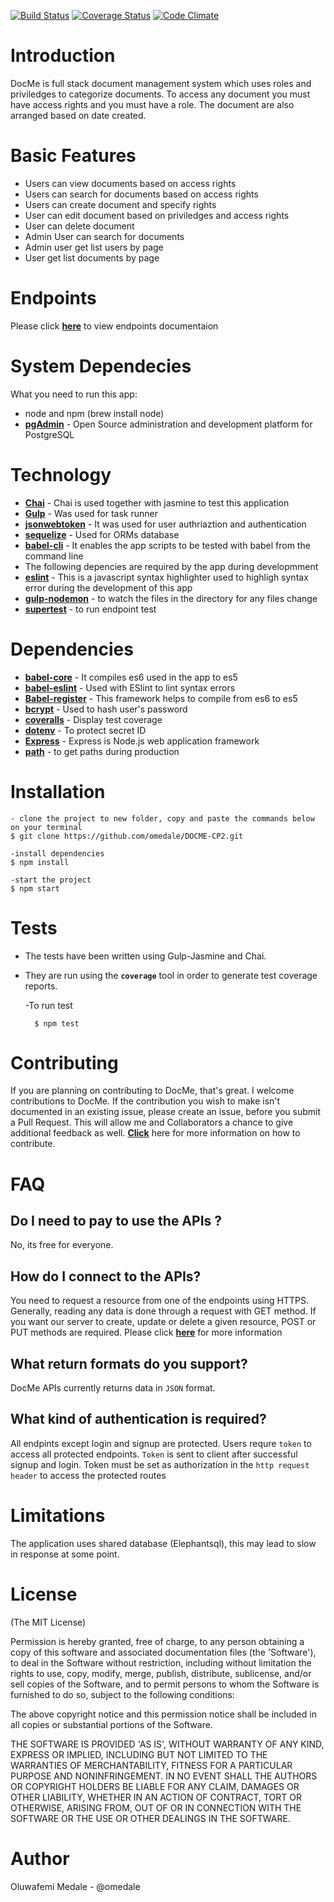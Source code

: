 [![Build Status](https://travis-ci.org/omedale/DOCME-CP2.svg?branch=chore%2Fthird-feedback-push)](https://travis-ci.org/omedale/DOCME-CP2)
[![Coverage Status](https://coveralls.io/repos/github/omedale/DOCME-CP2/badge.svg?branch=master)](https://coveralls.io/github/omedale/DOCME-CP2?branch=chore%2Fthird-feedback-push)
[![Code Climate](https://codeclimate.com/github/omedale/DOCME-CP2/badges/gpa.svg)](https://codeclimate.com/github/omedale/DOCME-CP2)

# Introduction
DocMe is full stack document management system which uses roles and priviledges to categorize documents. To access any document you must have access rights and you must have a role. The document are also arranged based on date created.

# Basic Features
<ul>
<li>Users can view documents based on access rights</li>
<li>Users can search for documents based on access rights</li>
<li>Users can create document and specify rights</li>
<li>User can edit document based on priviledges and access rights</li>
<li>User can delete document</li>
<li>Admin User can search for documents</li>
<li>Admin user get list users by page</li>
<li>User get list documents by page</li>
</ul>

# Endpoints

Please click **[here](https://docme.herokuapp.com)** to view endpoints documentaion

# System Dependecies

What you need to run this app:

* node and npm (brew install node)
*  **[pgAdmin](https://www.npmjs.com/package/gulp)** - Open Source administration and development platform for PostgreSQL

# Technology

*  **[Chai](https://www.npmjs.com/package/chai)** - Chai is used together with jasmine to test this application
*  **[Gulp](https://www.npmjs.com/package/gulp)** - Was used for task runner
*  **[jsonwebtoken](https://www.npmjs.com/package/jsonwebtoken)** - It was used for user authriaztion and authentication
*  **[sequelize](https://www.npmjs.com/package/sequelize)** - Used for ORMs database
*  **[babel-cli](https://www.npmjs.com/package/babel-cli)** - It enables the app scripts to be tested with babel from the command line
*  The following depencies are required by the app during developmment
  *  **[eslint](https://www.npmjs.com/package/eslint)** - This is a javascript syntax highlighter used to highligh syntax error during the development of this app
  * **[gulp-nodemon](https://www.npmjs.com/package/gulp-nodemon)** - to watch the files in the directory for any files change
  * **[supertest](https://www.npmjs.com/package/supertest)** - to run endpoint test

# Dependencies

*  **[babel-core](https://www.npmjs.com/package/babel-core)** - It compiles es6 used in the app to es5
*  **[babel-eslint](https://www.npmjs.com/package/babel-eslint)** - Used with ESlint to lint syntax errors
*  **[Babel-register](https://www.npmjs.com/package/babel-register)** - This framework helps to compile from es6 to es5
*  **[bcrypt](https://www.npmjs.com/package/bcrypt)** - Used to hash user's password
*  **[coveralls](https://www.npmjs.com/package/coveralls)** - Display test coverage
*  **[dotenv](https://www.npmjs.com/package/dotenv)** - To protect secret ID
*  **[Express](https://expressjs.com/)** - Express is Node.js web application framework
* **[path](https://www.npmjs.com/package/nodemon)** - to get paths during production


# Installation

    - clone the project to new folder, copy and paste the commands below on your terminal
    $ git clone https://github.com/omedale/DOCME-CP2.git

    -install dependencies
    $ npm install

    -start the project
    $ npm start


# Tests
*  The tests have been written using Gulp-Jasmine and Chai.
*  They are run using the **`coverage`** tool in order to generate test coverage reports.

     -To run test

         $ npm test

# Contributing
If you are planning on contributing to DocMe, that's great. I welcome contributions to DocMe.
If the contribution you wish to make isn't documented in an existing issue, please create an issue, before you submit a Pull Request. This will allow me and Collaborators a chance to give additional feedback as well. **[Click](https://github.com/omedale/DOCME-CP2/wiki)** here for more information on how to contribute.

# FAQ

## Do I need to pay to use the APIs ?

No, its free for everyone.

## How do I connect to the APIs?

You need to request a resource from one of the endpoints using HTTPS. Generally, reading any data is done through a request with GET method. If you want our server to create, update or delete a given resource, POST or PUT methods are required. Please click **[here](https://docme.herokuapp.com)** for more information

## What return formats do you support?

DocMe APIs currently returns data in ```JSON``` format.

## What kind of authentication is required?

All endpints except login and signup are protected. Users requre ```token``` to access all protected endpoints. ```Token``` is sent to client after successful signup and login. Token must be set as authorization in the ```http request header``` to access the protected routes

# Limitations
The application uses shared database (Elephantsql), this may lead to slow in response at some point.

# License

(The MIT License)

Permission is hereby granted, free of charge, to any person obtaining
a copy of this software and associated documentation files (the
'Software'), to deal in the Software without restriction, including
without limitation the rights to use, copy, modify, merge, publish,
distribute, sublicense, and/or sell copies of the Software, and to
permit persons to whom the Software is furnished to do so, subject to
the following conditions:

The above copyright notice and this permission notice shall be
included in all copies or substantial portions of the Software.

THE SOFTWARE IS PROVIDED 'AS IS', WITHOUT WARRANTY OF ANY KIND,
EXPRESS OR IMPLIED, INCLUDING BUT NOT LIMITED TO THE WARRANTIES OF
MERCHANTABILITY, FITNESS FOR A PARTICULAR PURPOSE AND NONINFRINGEMENT.
IN NO EVENT SHALL THE AUTHORS OR COPYRIGHT HOLDERS BE LIABLE FOR ANY
CLAIM, DAMAGES OR OTHER LIABILITY, WHETHER IN AN ACTION OF CONTRACT,
TORT OR OTHERWISE, ARISING FROM, OUT OF OR IN CONNECTION WITH THE
SOFTWARE OR THE USE OR OTHER DEALINGS IN THE SOFTWARE.

# Author
Oluwafemi Medale - @omedale